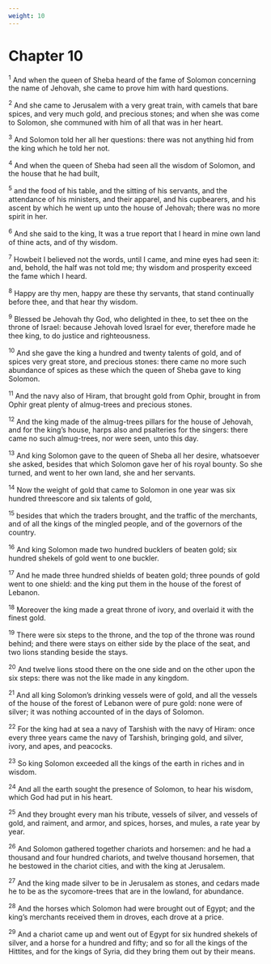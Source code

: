 ```yaml
---
weight: 10
---
```


# Chapter 10

<sup>1</sup> And when the queen of Sheba heard of the fame of Solomon concerning the name of Jehovah, she came to prove him with hard questions. 

<sup>2</sup> And she came to Jerusalem with a very great train, with camels that bare spices, and very much gold, and precious stones; and when she was come to Solomon, she communed with him of all that was in her heart. 

<sup>3</sup> And Solomon told her all her questions: there was not anything hid from the king which he told her not. 

<sup>4</sup> And when the queen of Sheba had seen all the wisdom of Solomon, and the house that he had built, 

<sup>5</sup> and the food of his table, and the sitting of his servants, and the attendance of his ministers, and their apparel, and his cupbearers, and his ascent by which he went up unto the house of Jehovah; there was no more spirit in her. 

<sup>6</sup> And she said to the king, It was a true report that I heard in mine own land of thine acts, and of thy wisdom. 

<sup>7</sup> Howbeit I believed not the words, until I came, and mine eyes had seen it: and, behold, the half was not told me; thy wisdom and prosperity exceed the fame which I heard. 

<sup>8</sup> Happy are thy men, happy are these thy servants, that stand continually before thee, and that hear thy wisdom. 

<sup>9</sup> Blessed be Jehovah thy God, who delighted in thee, to set thee on the throne of Israel: because Jehovah loved Israel for ever, therefore made he thee king, to do justice and righteousness. 

<sup>10</sup> And she gave the king a hundred and twenty talents of gold, and of spices very great store, and precious stones: there came no more such abundance of spices as these which the queen of Sheba gave to king Solomon. 

<sup>11</sup> And the navy also of Hiram, that brought gold from Ophir, brought in from Ophir great plenty of almug-trees and precious stones. 

<sup>12</sup> And the king made of the almug-trees pillars for the house of Jehovah, and for the king’s house, harps also and psalteries for the singers: there came no such almug-trees, nor were seen, unto this day. 

<sup>13</sup> And king Solomon gave to the queen of Sheba all her desire, whatsoever she asked, besides that which Solomon gave her of his royal bounty. So she turned, and went to her own land, she and her servants. 

<sup>14</sup> Now the weight of gold that came to Solomon in one year was six hundred threescore and six talents of gold, 

<sup>15</sup> besides that which the traders brought, and the traffic of the merchants, and of all the kings of the mingled people, and of the governors of the country. 

<sup>16</sup> And king Solomon made two hundred bucklers of beaten gold; six hundred shekels of gold went to one buckler. 

<sup>17</sup> And he made three hundred shields of beaten gold; three pounds of gold went to one shield: and the king put them in the house of the forest of Lebanon. 

<sup>18</sup> Moreover the king made a great throne of ivory, and overlaid it with the finest gold. 

<sup>19</sup> There were six steps to the throne, and the top of the throne was round behind; and there were stays on either side by the place of the seat, and two lions standing beside the stays. 

<sup>20</sup> And twelve lions stood there on the one side and on the other upon the six steps: there was not the like made in any kingdom. 

<sup>21</sup> And all king Solomon’s drinking vessels were of gold, and all the vessels of the house of the forest of Lebanon were of pure gold: none were of silver; it was nothing accounted of in the days of Solomon. 

<sup>22</sup> For the king had at sea a navy of Tarshish with the navy of Hiram: once every three years came the navy of Tarshish, bringing gold, and silver, ivory, and apes, and peacocks. 

<sup>23</sup> So king Solomon exceeded all the kings of the earth in riches and in wisdom. 

<sup>24</sup> And all the earth sought the presence of Solomon, to hear his wisdom, which God had put in his heart. 

<sup>25</sup> And they brought every man his tribute, vessels of silver, and vessels of gold, and raiment, and armor, and spices, horses, and mules, a rate year by year. 

<sup>26</sup> And Solomon gathered together chariots and horsemen: and he had a thousand and four hundred chariots, and twelve thousand horsemen, that he bestowed in the chariot cities, and with the king at Jerusalem. 

<sup>27</sup> And the king made silver to be in Jerusalem as stones, and cedars made he to be as the sycomore-trees that are in the lowland, for abundance. 

<sup>28</sup> And the horses which Solomon had were brought out of Egypt; and the king’s merchants received them in droves, each drove at a price. 

<sup>29</sup> And a chariot came up and went out of Egypt for six hundred shekels of silver, and a horse for a hundred and fifty; and so for all the kings of the Hittites, and for the kings of Syria, did they bring them out by their means. 



